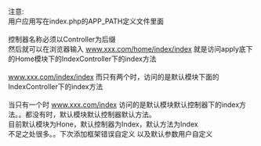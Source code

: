 注意:
   <br>用户应用写在index.php的APP_PATH定义文件里面</br>
   <br>控制器名称必须以Controller为后缀
   <br>然后就可以在浏览器输入 www.xxx.com/home/index/index 就是访问apply底下的Home模块下的IndexController下的index方法  
   <br>www.xxx.com/index/index 而只有两个时，访问的是默认模块下面的IndexController下的index方法   
   <br>当只有一个时 www.xxx.com/index 访问的是默认模块默认控制器下的index方法。。都没有时，默认模块默认控制器默认方法。
   <br>目前默认模块为Hone，默认控制器为Index，默认方法为Index
   <br>不足之处很多。。下次添加框架错误自定义 以及默认参数用户自定义
   